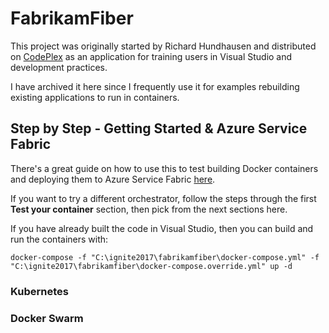 # FabrikamFiber

This project was originally started by Richard Hundhausen and distributed on [CodePlex](https://fabrikam.codeplex.com/) as an application for training users in Visual Studio and development practices.

I have archived it here since I frequently use it for examples rebuilding existing applications to run in containers.

## Step by Step - Getting Started & Azure Service Fabric

There's a great guide on how to use this to test building Docker containers and deploying them to Azure Service Fabric [here](https://docs.microsoft.com/en-us/azure/service-fabric/service-fabric-host-app-in-a-container).

If you want to try a different orchestrator, follow the steps through the first **Test your container** section, then pick from the next sections here.

If you have already built the code in Visual Studio, then you can build and run the containers with:

`docker-compose -f "C:\ignite2017\fabrikamfiber\docker-compose.yml" -f "C:\ignite2017\fabrikamfiber\docker-compose.override.yml" up -d`


### Kubernetes


### Docker Swarm
